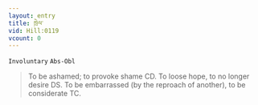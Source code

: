```yaml
---
layout: entry
title: ཁྲེལ་
vid: Hill:0119
vcount: 0
---
```

`Involuntary` `Abs-Obl`
> To be ashamed; to provoke shame CD\.
 To loose hope, to no longer desire DS\.
 To be embarrassed (by the reproach of another), to be considerate TC\.

